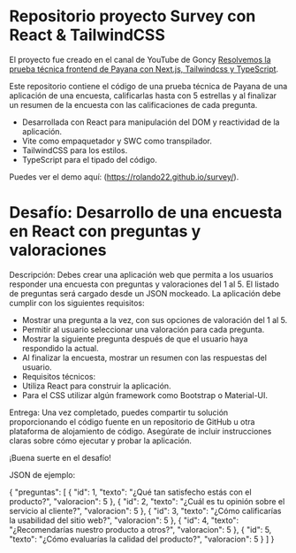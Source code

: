# Repositorio proyecto Survey con React & TailwindCSS

El proyecto fue creado en el canal de YouTube de Goncy [Resolvemos la prueba técnica frontend de Payana con Next.js, Tailwindcss y TypeScript](https://www.youtube.com/@goncypozzo).

Este repositorio contiene el código de una prueba técnica de Payana de una aplicación de una encuesta, calificarlas hasta con 5 estrellas y al finalizar un resumen de la encuesta con las calificaciones de cada pregunta.

- Desarrollada con React para manipulación del DOM y reactividad de la aplicación.
- Vite como empaquetador y SWC como transpilador.
- TailwindCSS para los estilos.
- TypeScript para el tipado del código.

Puedes ver el demo aquí: (https://rolando22.github.io/survey/).

# Desafío: Desarrollo de una encuesta en React con preguntas y valoraciones

Descripción:
Debes crear una aplicación web que permita a los usuarios responder una encuesta con preguntas y valoraciones del 1 al 5. El listado de preguntas será cargado desde un JSON mockeado. La aplicación debe cumplir con los siguientes requisitos:

- Mostrar una pregunta a la vez, con sus opciones de valoración del 1 al 5.
- Permitir al usuario seleccionar una valoración para cada pregunta.
- Mostrar la siguiente pregunta después de que el usuario haya respondido la actual.
- Al finalizar la encuesta, mostrar un resumen con las respuestas del usuario.
- Requisitos técnicos:
- Utiliza React para construir la aplicación.
- Para el CSS utilizar algún framework como Bootstrap o Material-UI.

Entrega:
Una vez completado, puedes compartir tu solución proporcionando el código fuente en un repositorio de GitHub u otra plataforma de alojamiento de código. Asegúrate de incluir instrucciones claras sobre cómo ejecutar y probar la aplicación.

¡Buena suerte en el desafío!

JSON de ejemplo:

{
    "preguntas": [
        {
            "id": 1,
            "texto": "¿Qué tan satisfecho estás con el producto?",
            "valoracion": 5
        },
        {
            "id": 2,
            "texto": "¿Cuál es tu opinión sobre el servicio al cliente?",
            "valoracion": 5
        },
        {
            "id": 3,
            "texto": "¿Cómo calificarías la usabilidad del sitio web?",
            "valoracion": 5
        },
        {
            "id": 4,
            "texto": "¿Recomendarías nuestro producto a otros?",
            "valoracion": 5
        },
        {
            "id": 5,
            "texto": "¿Cómo evaluarías la calidad del producto?",
            "valoracion": 5
        }
    ]
}
